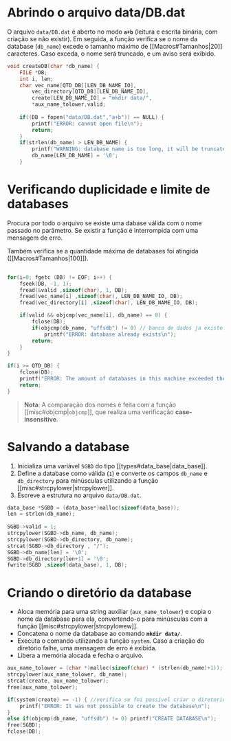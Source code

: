 # Abrindo o arquivo data/DB.dat

O arquivo `data/DB.dat` é aberto no modo **`a+b`** (leitura e escrita binária, com criação se não existir). Em seguida, a função verifica se o nome da database (`db_name`) excede o tamanho máximo de [[Macros#Tamanhos|20]] caracteres. Caso exceda, o nome será truncado, e um aviso será exibido.

```C
void createDB(char *db_name) {
	FILE *DB;
	int i, len;
	char vec_name[QTD_DB][LEN_DB_NAME_IO],
		vec_directory[QTD_DB][LEN_DB_NAME_IO],
		create[LEN_DB_NAME_IO] = "mkdir data/",
		*aux_name_tolower,valid;
	
	if((DB = fopen("data/DB.dat","a+b")) == NULL) {
		printf("ERROR: cannot open file\n");
		return;
	}
	if(strlen(db_name) > LEN_DB_NAME) {
		printf("WARNING: database name is too long, it will be truncated\n");
		db_name[LEN_DB_NAME] = '\0';
	}
```

# Verificando duplicidade e limite de databases 

Procura por todo o arquivo se existe uma dabase válida com o nome passado no parâmetro. Se existir a função é interrompida com uma mensagem de erro.

Também verifica se a quantidade máxima de databases foi atingida ([[Macros#Tamanhos|100]]).
```C
  
for(i=0; fgetc (DB) != EOF; i++) {
	fseek(DB, -1, 1);
	fread(&valid ,sizeof(char), 1, DB);
	fread(vec_name[i] ,sizeof(char), LEN_DB_NAME_IO, DB);
	fread(vec_directory[i] ,sizeof(char), LEN_DB_NAME_IO, DB);

	if(valid && objcmp(vec_name[i], db_name) == 0) {
		fclose(DB);
		if(objcmp(db_name, "uffsdb") != 0) // banco de dados ja existe
			printf("ERROR: database already exists\n");
		return;
	}
}

if(i >= QTD_DB) {
	fclose(DB);
	printf("ERROR: The amount of databases in this machine exceeded the limit.\n");
	return;
}
```

> **Nota**: A comparação dos nomes é feita com a função [[misc#objcmp|`objcmp`]], que realiza uma verificação **case-insensitive**.
# Salvando a database

1. Inicializa uma variável `SGBD` do tipo [[types#data_base|data_base]].
2. Define a database como válida (`1`) e converte os campos `db_name` e `db_directory` para minúsculas utilizando a função [[misc#strcpylower|strcpylower]].
3. Escreve a estrutura no arquivo `data/DB.dat`.

```C
data_base *SGBD = (data_base*)malloc(sizeof(data_base));
len = strlen(db_name);
  
SGBD->valid = 1;
strcpylower(SGBD->db_name, db_name);
strcpylower(SGBD->db_directory, db_name);
strcat(SGBD->db_directory , "/");
SGBD->db_name[len] = '\0';
SGBD->db_directory[len+1] = '\0';
fwrite(SGBD ,sizeof(data_base), 1, DB);

```
# Criando o diretório da database

- Aloca memória para uma string auxiliar (`aux_name_tolower`) e copia o nome da database para ela, convertendo-o para minúsculas com a função [[misc#strcpylower|strcpylowew]].
- Concatena o nome da database ao comando **`mkdir data/`**.
- Executa o comando utilizando a função `system`. Caso a criação do diretório falhe, uma mensagem de erro é exibida.
- Libera a memória alocada e fecha o arquivo.

```C
aux_name_tolower = (char *)malloc(sizeof(char) * (strlen(db_name)+1));
strcpylower(aux_name_tolower, db_name);
strcat(create, aux_name_tolower);
free(aux_name_tolower);

if(system(create) == -1) { //verifica se foi possivel criar o diretorio
	printf("ERROR: It was not possible to create the database\n");
}
else if(objcmp(db_name, "uffsdb") != 0) printf("CREATE DATABASE\n");
free(SGBD);
fclose(DB);
```

